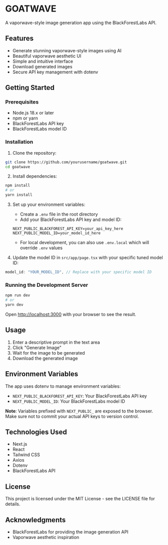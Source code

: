 # GOATWAVE

A vaporwave-style image generation app using the BlackForestLabs API.

## Features

- Generate stunning vaporwave-style images using AI
- Beautiful vaporwave aesthetic UI
- Simple and intuitive interface
- Download generated images
- Secure API key management with dotenv

## Getting Started

### Prerequisites

- Node.js 18.x or later
- npm or yarn
- BlackForestLabs API key
- BlackForestLabs model ID

### Installation

1. Clone the repository:
```bash
git clone https://github.com/yourusername/goatwave.git
cd goatwave
```

2. Install dependencies:
```bash
npm install
# or
yarn install
```

3. Set up your environment variables:
   - Create a `.env` file in the root directory
   - Add your BlackForestLabs API key and model ID:
   ```
   NEXT_PUBLIC_BLACKFOREST_API_KEY=your_api_key_here
   NEXT_PUBLIC_MODEL_ID=your_model_id_here
   ```
   - For local development, you can also use `.env.local` which will override `.env` values

4. Update the model ID in `src/app/page.tsx` with your specific tuned model ID:
```javascript
model_id: "YOUR_MODEL_ID", // Replace with your specific model ID
```

### Running the Development Server

```bash
npm run dev
# or
yarn dev
```

Open [http://localhost:3000](http://localhost:3000) with your browser to see the result.

## Usage

1. Enter a descriptive prompt in the text area
2. Click "Generate Image"
3. Wait for the image to be generated
4. Download the generated image

## Environment Variables

The app uses dotenv to manage environment variables:

- `NEXT_PUBLIC_BLACKFOREST_API_KEY`: Your BlackForestLabs API key
- `NEXT_PUBLIC_MODEL_ID`: Your BlackForestLabs model ID

**Note**: Variables prefixed with `NEXT_PUBLIC_` are exposed to the browser. Make sure not to commit your actual API keys to version control.

## Technologies Used

- Next.js
- React
- Tailwind CSS
- Axios
- Dotenv
- BlackForestLabs API

## License

This project is licensed under the MIT License - see the LICENSE file for details.

## Acknowledgments

- BlackForestLabs for providing the image generation API
- Vaporwave aesthetic inspiration
